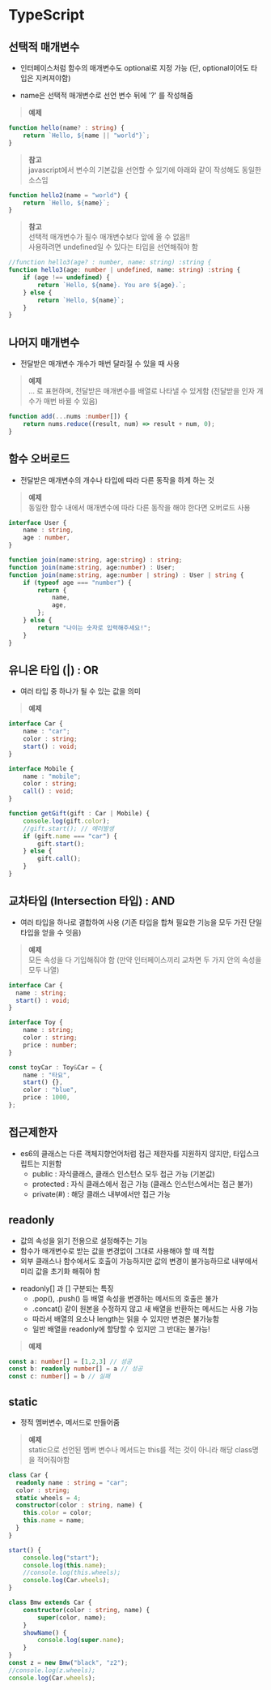 # TypeScript

## 선택적 매개변수

- 인터페이스처럼 함수의 매개변수도 optional로 지정 가능 (단, optional이어도 타입은 지켜져야함)
* name은 선택적 매개변수로 선언 변수 뒤에 '?' 를 작성해줌
> **예제**
```typescript
function hello(name? : string) {
	return `Hello, ${name || "world"}`;
}
```

> **참고**   
> javascript에서 변수의 기본값을 선언할 수 있기에 아래와 같이 작성해도 동일한 소스임
```typescript
function hello2(name = "world") {
	return `Hello, ${name}`;
}
```

> **참고**  
> 선택적 매개변수가 필수 매개변수보다 앞에 올 수 없음!!  
  사용하려면 undefined일 수 있다는 타입을 선언해줘야 함
```typescript
//function hello3(age? : number, name: string) :string {
function hello3(age: number | undefined, name: string) :string {
	if (age !== undefined) {
		return `Hello, ${name}. You are ${age}.`;
	} else {
		return `Hello, ${name}`;
	}
}
```

## 나머지 매개변수
- 전달받은 매개변수 개수가 매번 달라질 수 있을 때 사용
> **예제**  
... 로 표현하며, 전달받은 매개변수를 배열로 나타낼 수 있게함 (전달받을 인자 개수가 매번 바뀔 수 있음)
```typescript
function add(...nums :number[]) {
    return nums.reduce((result, num) => result + num, 0);
}
```

## 함수 오버로드
- 전달받은 매개변수의 개수나 타입에 따라 다른 동작을 하게 하는 것
> **예제**   
동일한 함수 내에서 매개변수에 따라 다른 동작을 해야 한다면 오버로드 사용
```typescript
interface User {
    name : string,
    age : number,
}

function join(name:string, age:string) : string;
function join(name:string, age:number) : User;
function join(name:string, age:number | string) : User | string {
    if (typeof age === "number") {
        return {
            name,
            age,
        };
    } else {
        return "나이는 숫자로 입력해주세요!";
    }
}
```

## 유니온 타입 (|) : OR
- 여러 타입 중 하나가 될 수 있는 값을 의미
> **예제**  
```typescript
interface Car {
    name : "car";
    color : string;
    start() : void;
}

interface Mobile {
    name : "mobile";
    color : string;
    call() : void;
}

function getGift(gift : Car | Mobile) {
    console.log(gift.color);
    //gift.start(); // 에러발생
    if (gift.name === "car") {
        gift.start();
    } else {
        gift.call();
    }
}
```

## 교차타입 (Intersection 타입) : AND
- 여러 타입을 하나로 결합하여 사용 (기존 타입을 합쳐 필요한 기능을 모두 가진 단일 타입을 얻을 수 잇음)
> **예제**  
모든 속성을 다 기입해줘야 함 (만약 인터페이스끼리 교차면 두 가지 안의 속성을 모두 나열)
```typescript
interface Car {
  name : string;
  start() : void;
}

interface Toy {
    name : string;
    color : string;
    price : number;
}

const toyCar : Toy&Car = {
    name : "타요",
    start() {},
    color : "blue",
    price : 1000,
};
```

## 접근제한자
- es6의 클래스는 다른 객체지향언어처럼 접근 제한자를 지원하지 않지만, 타입스크립트는 지원함
	- public : 자식클래스, 클래스 인스턴스 모두 접근 가능 (기본값)
	- protected : 자식 클래스에서 접근 가능 (클래스 인스턴스에서는 접근 불가)
	- private(#) : 해당 클래스 내부에서만 접근 가능

## readonly
- 값의 속성을 읽기 전용으로 설정해주는 기능
- 함수가 매개변수로 받는 값을 변경없이 그대로 사용해야 할 때 적합
- 외부 클래스나 함수에서도 호출이 가능하지만 값의 변경이 불가능하므로 내부에서 미리 값을 초기화 해줘야 함
* readonly[] 과 [] 구분되는 특징  
	* .pop(), .push() 등 배열 속성을 변경하는 메서드의 호출은 불가  
 	* .concat() 같이 원본을 수정하지 않고 새 배열을 반환하는 메서드는 사용 가능  
 	* 따라서 배열의 요소나 length는 읽을 수 있지만 변경은 불가능함  
 	* 일반 배열을 readonly에 할당할 수 있지만 그 반대는 불가능!  
> **예제**  
```typescript
const a: number[] = [1,2,3] // 성공
const b: readonly number[] = a // 성공
const c: number[] = b // 실패
```

## static
- 정적 멤버변수, 메서드로 만들어줌
> **예제**  
static으로 선언된 멤버 변수나 메서드는 this를 적는 것이 아니라 해당 class명을 적어줘야함
```typescript
class Car {
  readonly name : string = "car";
  color : string;
  static wheels = 4;
  constructor(color : string, name) {
    this.color = color;
    this.name = name;
  }
}

start() {
    console.log("start");
    console.log(this.name);
    //console.log(this.wheels);
    console.log(Car.wheels);
}

class Bmw extends Car {
    constructor(color : string, name) {
        super(color, name);
    }
    showName() {
        console.log(super.name);
    }
}
const z = new Bmw("black", "z2");
//console.log(z.wheels);
console.log(Car.wheels);
```
